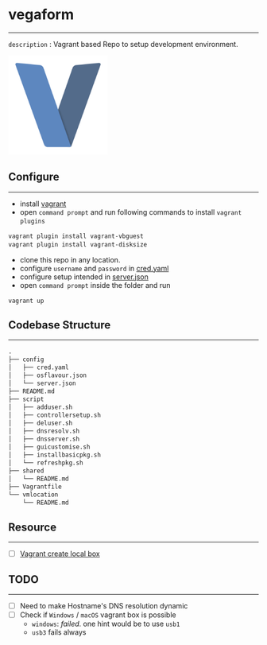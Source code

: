 # vegaform
---
`description` : Vagrant based Repo to setup development environment.

<img src="static/vegaform-logo.png" alt="vegaform-logo" width="200" height="200" />

## Configure
---
- install [vagrant](https://www.vagrantup.com/downloads)
- open `command prompt` and run following commands to install `vagrant plugins`
```bash
vagrant plugin install vagrant-vbguest
vagrant plugin install vagrant-disksize
```
- clone this repo in any location.
- configure `username` and `password` in [cred.yaml](config/cred.yaml)
- configure setup intended in [server.json](config/server.json)
- open `command prompt` inside the folder and run
```
vagrant up
```

## Codebase Structure
---
```
.
├── config
│   ├── cred.yaml
│   ├── osflavour.json
│   └── server.json
├── README.md
├── script
│   ├── adduser.sh
│   ├── controllersetup.sh
│   ├── deluser.sh
│   ├── dnsresolv.sh
│   ├── dnsserver.sh
│   ├── guicustomise.sh
│   ├── installbasicpkg.sh
│   └── refreshpkg.sh
├── shared
│   └── README.md
├── Vagrantfile
└── vmlocation
    └── README.md
```

## Resource
---
- [ ] [Vagrant create local box](https://gist.github.com/kekru/a76ba9d0592ce198f09f6ba0cefa5afb)

## TODO
---
- [ ] Need to make Hostname's DNS resolution dynamic
- [ ] Check if `Windows` / `macOS` vagrant box is possible
  - `windows`: *failed*. one hint would be to use `usb1`
  - `usb3` fails always
